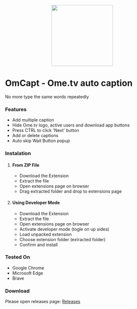 <div align="center"><img src="https://i.ibb.co/J5FDfDK/Om-Capt-Icon.png" width="200"></div>

<h1>OmCapt - Ome.tv auto caption</h1>
<p>No more type the same words repeatedly</p>
<h3>Features</h3>
<ul>
  <li>Add multiple caption</li>
  <li>Hide Ome.tv logo, active users and download app buttons</li>
  <li>Press CTRL to click 'Next' button</li>
  <li>Add or delete captions</li>
  <li>Auto skip Wait Button popup</li>
</ul>
<h3>Instalation</h3>
<ol>
  <li>
    <h4>From ZIP File</h4>
    <ul>
      <li>Download the Extension</li>
      <li>Extract the file</li>
      <li>Open extensions page on browser</li>
      <li>Drag extracted folder and drop to extensions page</li>
    </ul>
  </li>
  <li>
    <h4>Using Developer Mode</h4>
    <ul>
      <li>Download the Extension</li>
      <li>Extract the file</li>
      <li>Open extensions page on browser</li>
      <li>Activate developer mode (togle on up sides)</li>
      <li>Load unpacked extension</li>
      <li>Choose extension folder (extracted folder)</li>
      <li>Confirm and install</li>
    </ul>
  </li>
</ol>

<h3>Tested On</h3>
<ul>
  <li>Google Chrome</li>
  <li>Microsoft Edge</li>
  <li>Brave</li>
</ul>

<h3>Download</h3>
<p>Please open releases page: <a href="https://github.com/karjok/OmCapt/releases">Releases</a></p>
